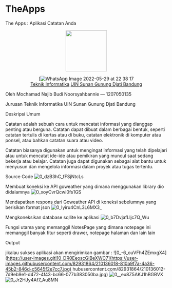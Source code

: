 # TheApps
The Apps : Aplikasi Catatan Anda
<div align='center'>

<img src="Assets/ImamFirdaus.png" width="128"/>
<br>

[![WhatsApp Image 2022-05-29 at 22 38 17](https://user-images.githubusercontent.com/82931864/210136117-1e238774-5232-4ffb-93b3-88880113671d.jpeg)
  <br> [Teknik Informatika](http://if.uinsgd.ac.id/) [UIN Sunan Gunung Djati Bandung](https://uinsgd.ac.id/) 

</div>


Oleh Mochamad Najib Budi Noorsyahbannie — 1207050135

Jurusan Teknik Informatika UIN Sunan Gunung Djati Bandung

Deskripsi Umum

Catatan adalah sebuah cara untuk mencatat informasi yang dianggap penting atau berguna. Catatan dapat dibuat dalam berbagai bentuk, seperti catatan tertulis di kertas atau di buku, catatan elektronik di komputer atau ponsel, atau bahkan catatan suara atau video.

Catatan biasanya digunakan untuk mengingat informasi yang telah dipelajari atau untuk mencatat ide-ide atau pemikiran yang muncul saat sedang bekerja atau belajar. Catatan juga dapat digunakan sebagai alat bantu untuk menyusun dan mengelola informasi dalam proyek atau tugas tertentu.

Source Code
![0_dzB3hC_fFSjNtcLs](https://user-images.githubusercontent.com/82931864/210135994-b7773b59-bc57-4a74-930e-12c289f49cb1.png)


Membuat koneksi ke API goweather yang dimana menggunakan library dio didalamnya
![0_xoyCvrQcwi0fs1GS](https://user-images.githubusercontent.com/82931864/210135996-b5800fc8-df5b-452e-b7eb-2465b5294cd6.png)


Mendapatkan respons dari Goweather API di koneksi sebelumnya yang berisikan format json
![0_Iyiru4CnL3L6MX3_](https://user-images.githubusercontent.com/82931864/210136000-79a0e543-50f2-468f-afea-de7fa7e3cff3.png)


Mengkoneksikan database sqllite ke aplikasi
![0_b7DvjafLljc7Q_Wu](https://user-images.githubusercontent.com/82931864/210136010-19057446-b7ed-4c6a-b580-d1d2466c1164.png)


Fungsi utama yang memanggil NotesPage yang dimana notepage ini memanggil banyak fitur seperti drawer, notepage halaman dan lain lain

Output

jikalau sukses aplikasi akan mengirimkan gambar :
![0_-6_ouVFh4ZEmxgX4](https://user-images.git![0_DR0EeoscGiBeXWC7](https://user-images.githubusercontent.com/82931864/210136018-810a9f7a-4a36-45b2-846d-c5645f2e7cc7.jpg)
hubusercontent.com/82931864/210136012-7d9eb9e1-d472-4f43-bc66-077b383050ba.jpg)
![0__eu8Z5AKJ1hBGBVX](https://user-images.githubusercontent.com/82931864/210136020-52167351-88fe-4bbb-8da6-99cb5dc9800f.jpg)
![0_Jr2HJy4Af7_Au8MN](https://user-images.githubusercontent.com/82931864/210136041-7151d9cd-e812-4c23-bb53-423a9ba34fb7.jpg)






